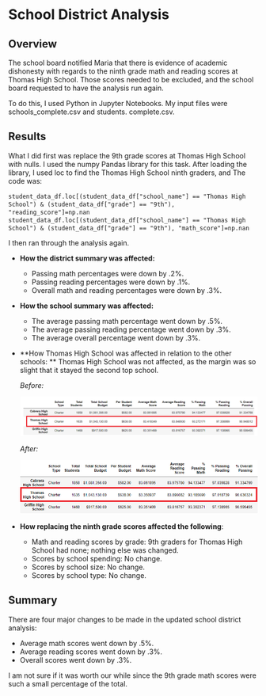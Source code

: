 # School District Analysis

## Overview 
The school board notified Maria that there is evidence of academic dishonesty with regards to the ninth grade math and reading scores at Thomas High School. Those scores needed to be excluded, and the school board requested to have the analysis run again. 

To do this, I used Python in Jupyter Notebooks. My input files were schools_complete.csv and students. complete.csv. 
## Results
What I did first was replace the 9th grade scores at Thomas High School with nulls. I used the numpy Pandas library for this task. After loading the library, I used loc to find the Thomas High School ninth graders, and  The code was:

```
student_data_df.loc[(student_data_df["school_name"] == "Thomas High School") & (student_data_df["grade"] == "9th"), "reading_score"]=np.nan 
student_data_df.loc[(student_data_df["school_name"] == "Thomas High School") & (student_data_df["grade"] == "9th"), "math_score"]=np.nan 
```
I then ran through the analysis again.
-  **How the district summary was affected:**
	
	- Passing math percentages were down by .2%.
	- Passing reading percentages were down by .1%.
	- Overall math and reading percentages were down by .3%.
	
- **How the school summary was affected:**
  
   - The average passing math percentage went down by .5%.
   -  The average passing reading percentage went down by .3%.
   -  The average overall percentage went down by .3%.
   
- **How Thomas High School was affected in relation to the other schools: **
Thomas High School was not affected, as the margin was so slight that it stayed the second top school.

  *Before:*
  
  ![](./Resources/before_school_summary.png)  
  
  *After:*
  
  ![](./Resources/aschool_summary.png)  
  
- **How replacing the ninth grade scores affected the following**:

  - Math and reading scores by grade: 9th graders for Thomas High School had none; nothing else was changed.
  - Scores by school spending: No change.
  - Scores by school size: No change.
  - Scores by school type: No change.

## Summary
There are four major changes to be made in the updated school district analysis:
- Average math scores went down by .5%.
- Average reading scores went down by .3%.
- Overall scores went down by .3%.

I am not sure if it was worth our while since the 9th grade math scores were such a small percentage of the total.



